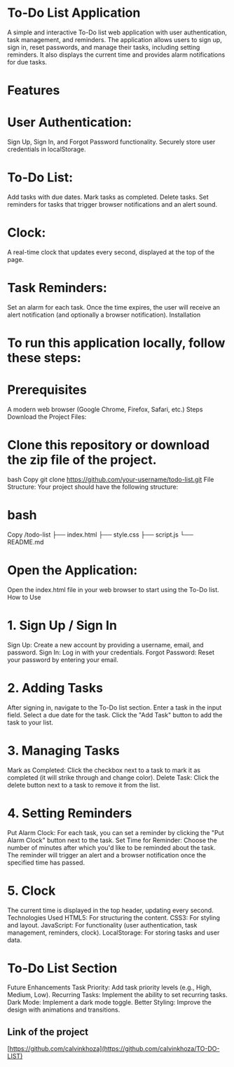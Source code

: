 # To-Do List Application
A simple and interactive To-Do list web application with user authentication, task management, and reminders. The application allows users to sign up, sign in, reset passwords, and manage their tasks, including setting reminders. It also displays the current time and provides alarm notifications for due tasks.

# Features
# User Authentication:
Sign Up, Sign In, and Forgot Password functionality.
Securely store user credentials in localStorage.
# To-Do List:

Add tasks with due dates.
Mark tasks as completed.
Delete tasks.
Set reminders for tasks that trigger browser notifications and an alert sound.
# Clock:

A real-time clock that updates every second, displayed at the top of the page.
# Task Reminders:

Set an alarm for each task. Once the time expires, the user will receive an alert notification (and optionally a browser notification).
Installation
# To run this application locally, follow these steps:

# Prerequisites
A modern web browser (Google Chrome, Firefox, Safari, etc.)
Steps
Download the Project Files:

# Clone this repository or download the zip file of the project.
bash
Copy
git clone https://github.com/your-username/todo-list.git
File Structure: Your project should have the following structure:

# bash
Copy
/todo-list
  ├── index.html
  ├── style.css
  ├── script.js
  └── README.md
# Open the Application:

Open the index.html file in your web browser to start using the To-Do list.
How to Use
# 1. Sign Up / Sign In
Sign Up: Create a new account by providing a username, email, and password.
Sign In: Log in with your credentials.
Forgot Password: Reset your password by entering your email.
# 2. Adding Tasks
After signing in, navigate to the To-Do list section.
Enter a task in the input field.
Select a due date for the task.
Click the "Add Task" button to add the task to your list.
# 3. Managing Tasks
Mark as Completed: Click the checkbox next to a task to mark it as completed (it will strike through and change color).
Delete Task: Click the delete button next to a task to remove it from the list.
# 4. Setting Reminders
Put Alarm Clock: For each task, you can set a reminder by clicking the "Put Alarm Clock" button next to the task.
Set Time for Reminder: Choose the number of minutes after which you'd like to be reminded about the task.
The reminder will trigger an alert and a browser notification once the specified time has passed.
# 5. Clock
The current time is displayed in the top header, updating every second.
Technologies Used
HTML5: For structuring the content.
CSS3: For styling and layout.
JavaScript: For functionality (user authentication, task management, reminders, clock).
LocalStorage: For storing tasks and user data.

# To-Do List Section

Future Enhancements
Task Priority: Add task priority levels (e.g., High, Medium, Low).
Recurring Tasks: Implement the ability to set recurring tasks.
Dark Mode: Implement a dark mode toggle.
Better Styling: Improve the design with animations and transitions.

## Link of the project
[https://github.com/calvinkhoza](https://github.com/calvinkhoza/TO-DO-LIST)

